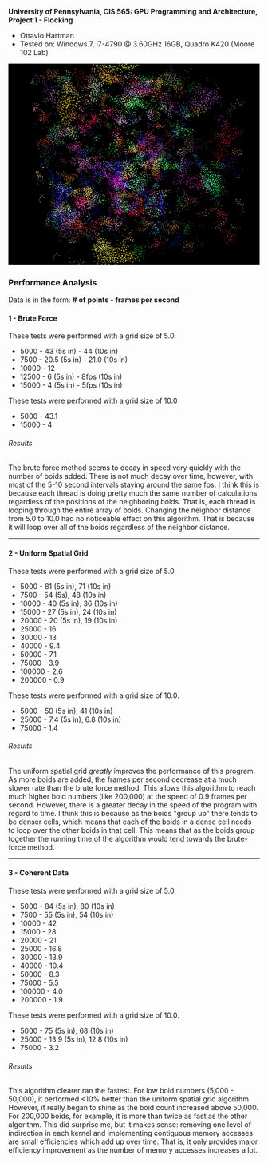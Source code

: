 **University of Pennsylvania, CIS 565: GPU Programming and Architecture,
Project 1 - Flocking**

* Ottavio Hartman
* Tested on: Windows 7, i7-4790 @ 3.60GHz 16GB, Quadro K420 (Moore 102 Lab)

![A screenshot of the boid program](images/Capture.PNG)

### Performance Analysis

Data is in the form: __# of points - frames per second__
#### 1 - Brute Force
These tests were performed with a grid size of 5.0. 
* 5000 - 43 (5s in) - 44 (10s in)
* 7500 - 20.5 (5s in) - 21.0 (10s in)
* 10000 - 12
* 12500 - 6 (5s in) - 8fps (10s in)
* 15000 - 4 (5s in) - 5fps (10s in)

These tests were performed with a grid size of 10.0
* 5000 - 43.1
* 15000 - 4

###### Results
The brute force method seems to decay in speed very quickly with the number of boids added. There is not much 
decay over time, however, with most of the 5-10 second intervals staying around the same fps. I think this is 
because each thread is doing pretty much the same number of calculations regardless of the positions of 
the neighboring boids. That is, each thread is looping through the entire array of boids. Changing the neighbor
distance from 5.0 to 10.0 had no noticeable effect on this algorithm. That is because it will loop over all of the
 boids regardless of the neighbor distance.

***
#### 2 - Uniform Spatial Grid
These tests were performed with a grid size of 5.0.
* 5000 - 81 (5s in), 71 (10s in)
* 7500 - 54 (5s), 48 (10s in)
* 10000 - 40 (5s in), 36 (10s in)
* 15000 - 27 (5s in), 24 (10s in)
* 20000 - 20 (5s in), 19 (10s in)
* 25000 - 16
* 30000 - 13
* 40000 - 9.4
* 50000 - 7.1
* 75000 - 3.9
* 100000 - 2.6
* 200000 - 0.9

These tests were performed with a grid size of 10.0.
* 5000 - 50 (5s in), 41 (10s in)
* 25000 - 7.4 (5s in), 6.8 (10s in)
* 75000 - 1.4

###### Results
The uniform spatial grid _greatly_ improves the performance of this program. As more boids are added, the frames
per second decrease at a much slower rate than the brute force method. This allows this algorithm to reach much
higher boid numbers (like 200,000) at the speed of 0.9 frames per second. However, there is a greater decay in
the speed of the program with regard to time. I think this is because as the boids "group up" there tends to be 
denser cells, which means that each of the boids in a dense cell needs to loop over the other boids in that cell.
This means that as the boids group together the running time of the algorithm would tend towards the brute-force
method.

---
#### 3 - Coherent Data
These tests were performed with a grid size of 5.0.
* 5000 - 84 (5s in), 80 (10s in)
* 7500 - 55 (5s in), 54 (10s in)
* 10000 - 42
* 15000 - 28
* 20000 - 21
* 25000 - 16.8
* 30000 - 13.9
* 40000 - 10.4
* 50000 - 8.3
* 75000 - 5.5
* 100000 - 4.0
* 200000 - 1.9

These tests were performed with a grid size of 10.0.
* 5000 - 75 (5s in), 68 (10s in)
* 25000 - 13.9 (5s in), 12.8 (10s in)
* 75000 - 3.2

###### Results
This algorithm clearer ran the fastest. For low boid numbers (5,000 - 50,000), it performed <10% better than
the uniform spatial grid algorithm. However, it really began to shine as the boid count increased above 50,000.
For 200,000 boids, for example, it is more than twice as fast as the other algorithm. This did surprise me, but it
makes sense: removing one level of indirection in each kernel and implementing contiguous memory accesses are small
efficiencies which add up over time. That is, it only provides major efficiency improvement as the number of 
memory accesses increases a lot.